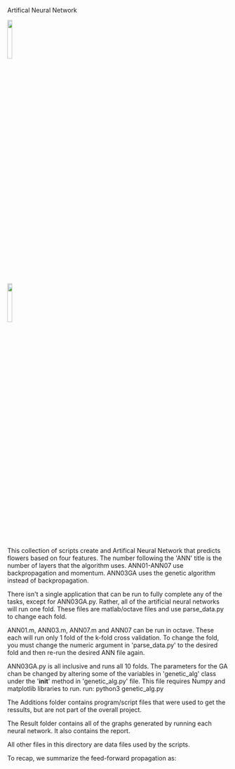 Artifical Neural Network

<img src="https://user-images.githubusercontent.com/25964834/71862635-27ee3c80-30c0-11ea-9a69-e9fd3264a578.png" width="15%"></img> 

<img src="https://user-images.githubusercontent.com/25964834/71862793-9c28e000-30c0-11ea-8825-8ef89bd4ff3d.png" width="15%"></img> 

This collection of scripts create and Artifical Neural Network that predicts
flowers based on four features.  The number following the 'ANN' title is the 
number of layers that the algorithm uses.  ANN01-ANN07 use backpropagation and 
momentum. ANN03GA uses the genetic algorithm instead of backpropagation.

There isn't a single application that can be run to fully  complete 
any of the tasks, except for ANN03GA.py. Rather, all of the artificial neural 
networks will run one fold.  These files are matlab/octave files and use 
parse_data.py to change each fold.

ANN01.m, ANN03.m, ANN07.m and ANN07 can be run in octave.  These each will run
only 1 fold of the k-fold cross validation.  To change the fold, you must change
the numeric argument in 'parse_data.py' to the desired fold and then re-run 
the desired ANN file again.

ANN03GA.py is all inclusive and runs all 10 folds.  The parameters for the GA 
chan be changed by altering some of the variables in 'genetic_alg' class under
the '__init__' method in 'genetic_alg.py' file. This file requires Numpy and
matplotlib libraries to run.
run: python3 genetic_alg.py

The Additions folder contains program/script files that were used to get the
ressults, but are not part of the overall project.

The Result folder contains all of the graphs generated by running each neural 
network.  It also contains the report.

All other files in this directory are data files used by the scripts.

To recap, we summarize the feed-forward propagation as:


